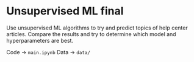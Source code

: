 # Unsupervised ML final

Use unsupervised ML algorithms to try and predict topics of help center articles. Compare the results and try to determine which model and hyperparameters are best. 

Code -> `main.ipynb`
Data -> `data/`